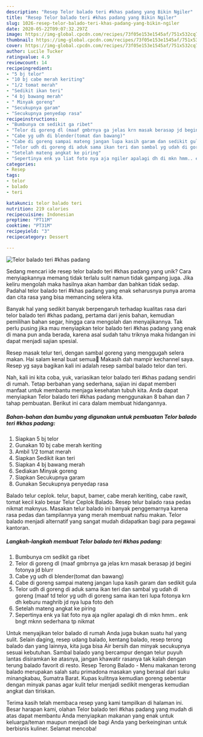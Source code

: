 ```yaml
---
description: "Resep Telor balado teri #khas padang yang Bikin Ngiler"
title: "Resep Telor balado teri #khas padang yang Bikin Ngiler"
slug: 1026-resep-telor-balado-teri-khas-padang-yang-bikin-ngiler
date: 2020-05-22T09:07:32.297Z
image: https://img-global.cpcdn.com/recipes/73f05e153e1545af/751x532cq70/telor-balado-teri-khas-padang-foto-resep-utama.jpg
thumbnail: https://img-global.cpcdn.com/recipes/73f05e153e1545af/751x532cq70/telor-balado-teri-khas-padang-foto-resep-utama.jpg
cover: https://img-global.cpcdn.com/recipes/73f05e153e1545af/751x532cq70/telor-balado-teri-khas-padang-foto-resep-utama.jpg
author: Lucile Tucker
ratingvalue: 4.9
reviewcount: 14
recipeingredient:
- "5 bj telor"
- "10 bj cabe merah keriting"
- "1/2 tomat merah"
- "Sedikit ikan teri"
- "4 bj bawang merah"
- " Minyak goreng"
- "Secukupnya garam"
- "Secukupnya penyedap rasa"
recipeinstructions:
- "Bumbunya cm sedikit ga ribet"
- "Telor di goreng dl (maaf gmbrnya ga jelas krn masak berasap jd begini fotonya jd blurr"
- "Cabe yg udh di blender(tomat dan bawang)"
- "Cabe di goreng sampai mateng jangan lupa kasih garam dan sedikit gula"
- "Telor udh di goreng di aduk sama ikan teri dan sambal yg udah di goreng (maaf td telor yg udh di goreng sama ikan teri lupa fotonya krn dh keburu maghrib jd nya lupa foto deh"
- "Setelah mateng angkat ke piring"
- "Sepertinya enk ya liat foto nya aja ngiler apalagi dh di mkn hmm.. enk bngt mknn sederhana tp nikmat"
categories:
- Resep
tags:
- telor
- balado
- teri

katakunci: telor balado teri 
nutrition: 219 calories
recipecuisine: Indonesian
preptime: "PT11M"
cooktime: "PT31M"
recipeyield: "3"
recipecategory: Dessert

---
```



![Telor balado teri #khas padang](https://img-global.cpcdn.com/recipes/73f05e153e1545af/751x532cq70/telor-balado-teri-khas-padang-foto-resep-utama.jpg)

Sedang mencari ide resep telor balado teri #khas padang yang unik? Cara menyiapkannya memang tidak terlalu sulit namun tidak gampang juga. Jika keliru mengolah maka hasilnya akan hambar dan bahkan tidak sedap. Padahal telor balado teri #khas padang yang enak seharusnya punya aroma dan cita rasa yang bisa memancing selera kita.

Banyak hal yang sedikit banyak berpengaruh terhadap kualitas rasa dari telor balado teri #khas padang, pertama dari jenis bahan, kemudian pemilihan bahan segar, hingga cara mengolah dan menyajikannya. Tak perlu pusing jika mau menyiapkan telor balado teri #khas padang yang enak di mana pun anda berada, karena asal sudah tahu triknya maka hidangan ini dapat menjadi sajian spesial.

Resep masak telur teri, dengan sambal goreng yang menggugah selera makan. Hai salam kenal buat semua🤗 Makasih dah mampir kechannel saya. Resep yg saya bagikan kali ini adalah resep sambal balado telor dan teri.


Nah, kali ini kita coba, yuk, variasikan telor balado teri #khas padang sendiri di rumah. Tetap berbahan yang sederhana, sajian ini dapat memberi manfaat untuk membantu menjaga kesehatan tubuh kita. Anda dapat menyiapkan Telor balado teri #khas padang menggunakan 8 bahan dan 7 tahap pembuatan. Berikut ini cara dalam membuat hidangannya.

<!--inarticleads1-->

##### Bahan-bahan dan bumbu yang digunakan untuk pembuatan Telor balado teri #khas padang:

1. Siapkan 5 bj telor
1. Gunakan 10 bj cabe merah keriting
1. Ambil 1/2 tomat merah
1. Siapkan Sedikit ikan teri
1. Siapkan 4 bj bawang merah
1. Sediakan  Minyak goreng
1. Siapkan Secukupnya garam
1. Gunakan Secukupnya penyedap rasa


Balado telur ceplok. telur, baput, bamer, cabe merah keriting, cabe rawit, tomat kecil kalo besar Telur Ceplok Balado. Resep telur balado rasa pedas nikmat maknyus. Masakan telur balado ini banyak penggemarnya karena rasa pedas dan tampilannya yang merah membuat nafsu makan. Telor balado menjadi alternatif yang sangat mudah didapatkan bagi para pegawai kantoran. 

<!--inarticleads2-->

##### Langkah-langkah membuat Telor balado teri #khas padang:

1. Bumbunya cm sedikit ga ribet
1. Telor di goreng dl (maaf gmbrnya ga jelas krn masak berasap jd begini fotonya jd blurr
1. Cabe yg udh di blender(tomat dan bawang)
1. Cabe di goreng sampai mateng jangan lupa kasih garam dan sedikit gula
1. Telor udh di goreng di aduk sama ikan teri dan sambal yg udah di goreng (maaf td telor yg udh di goreng sama ikan teri lupa fotonya krn dh keburu maghrib jd nya lupa foto deh
1. Setelah mateng angkat ke piring
1. Sepertinya enk ya liat foto nya aja ngiler apalagi dh di mkn hmm.. enk bngt mknn sederhana tp nikmat


Untuk menyajikan telor balado di rumah Anda juga bukan suatu hal yang sulit. Selain daging, resep udang balado, kentang balado, resep terong balado dan yang lainnya, kita juga bisa Air bersih dan minyak secukupnya sesuai kebutuhan. Sambal balado yang bercampur dengan telur puyuh lantas disiramkan ke atasnya, jangan khawatir rasanya tak kalah dengan terung balado favorit di resto. Resep Terong Balado - Menu makanan terong balado merupakan salah satu primadona masakan yang berasal dari suku minangkabau, Sumatra Barat. Kupas kulitnya kemudian goreng sebentar dengan minyak panas agar kulit telur menjadi sedikit mengeras kemudian angkat dan tiriskan. 

Terima kasih telah membaca resep yang kami tampilkan di halaman ini. Besar harapan kami, olahan Telor balado teri #khas padang yang mudah di atas dapat membantu Anda menyiapkan makanan yang enak untuk keluarga/teman maupun menjadi ide bagi Anda yang berkeinginan untuk berbisnis kuliner. Selamat mencoba!
